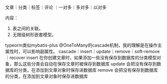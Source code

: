 
文章｜分类｜标签｜评论
   ｜一对多｜多对多｜以对多

内容：
1. 表之间的关联。
2. 无限级树形嵌套模型。

typeorm类似mybatis-plus
@OneToMany的cascade机制，我的理解是在操作主属性时，可以影响副属性。
cascade｜insert｜update｜remove｜soft-remove｜recover
insert 在你创建文章时，如果添加一些没有保存到数据库的分类模型对象，那么这些分类会自动在保存文章时被保存到数据库
update 会把没有保存到数据库的分类，在添加到文章对象时保存进数据库
remove 会把没有保存到数据库的分类，在添加到文章对象时保存进数据库
